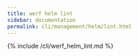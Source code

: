 ```yaml
---
title: werf helm lint
sidebar: documentation
permalink: cli/management/helm/lint.html
---
```


{% include /cli/werf_helm_lint.md %}
